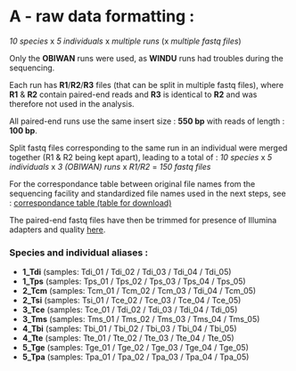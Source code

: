 
# A - raw data formatting :


*10 species* x *5 individuals* x *multiple runs* (x *multiple fastq files*)

Only the **OBIWAN** runs were used, as **WINDU** runs had troubles during the sequencing. 

Each run has **R1**/**R2**/**R3** files (that can be split in multiple fastq files), where **R1** & **R2** contain paired-end reads and **R3** is identical to **R2** and was therefore not used in the analysis.

All paired-end runs use the same insert size : **550 bp** with reads of length : **100 bp**.

Split fastq files corresponding to the same run in an individual were merged together (R1 & R2 being kept apart), leading to a total of :
*10 species* x *5 individuals* x *3 (OBIWAN) runs* x *R1/R2* =  *150 fastq files*

For the correspondance table between original file names from the sequencing facility and standardized file names used in the next steps, see :
[correspondance table (table for download)](./resequencing_samples)

The paired-end fastq files have then be trimmed for presence of Illumina adapters and quality [here](../B_cleaned_reads).


### Species and individual aliases :

* **1_Tdi**   (samples: Tdi_01 / Tdi_02 / Tdi_03 / Tdi_04 / Tdi_05)
* **1_Tps**   (samples: Tps_01 / Tps_02 / Tps_03 / Tps_04 / Tps_05)
* **2_Tcm**   (samples: Tcm_01 / Tcm_02 / Tcm_03 / Tdi_04 / Tcm_05)
* **2_Tsi**   (samples: Tsi_01 / Tce_02 / Tce_03 / Tce_04 / Tce_05)
* **3_Tce**   (samples: Tce_01 / Tdi_02 / Tdi_03 / Tdi_04 / Tdi_05)
* **3_Tms**   (samples: Tms_01 / Tms_02 / Tms_03 / Tms_04 / Tms_05)
* **4_Tbi**   (samples: Tbi_01 / Tbi_02 / Tbi_03 / Tbi_04 / Tbi_05)
* **4_Tte**   (samples: Tte_01 / Tte_02 / Tte_03 / Tte_04 / Tte_05)
* **5_Tge**   (samples: Tge_01 / Tge_02 / Tge_03 / Tge_04 / Tge_05)
* **5_Tpa**   (samples: Tpa_01 / Tpa_02 / Tpa_03 / Tpa_04 / Tpa_05)


